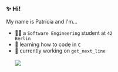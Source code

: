 ### ✨ Hi!
My name is Patrícia and I'm...
* 👩‍💻 a <code>Software Engineering</code> student at <code>42 Berlin</code>
* 🌱 learning how to code in <code>C</code>
* 🔭 currently working on <code>get_next_line</code>
\
\
[![](https://visitcount.itsvg.in/api?id=patriciaserra&label=Profile%20Views&color=3&icon=0&pretty=true)](https://visitcount.itsvg.in)
